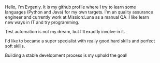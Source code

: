 Hello, I'm Evgeniy. It is my github profile where I try to learn some languages (Python and Java) for my own targets.
I'm an quality assurance engineer and currently work at Mission:Luna as a manual QA.
I like learn new ways in IT and try programming.

Test automation is not my dream, but I'll exactly involve in it.

I'd like to became a super specialist with really good hard skills and perfect soft skills.

Building a stable development process is my uphold the goal!

<!---
EuCrabs/EuCrabs is a ✨ special ✨ repository because its `README.md` (this file) appears on your GitHub profile.
You can click the Preview link to take a look at your changes.
--->
